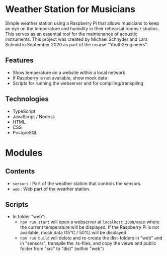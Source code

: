 # Weather Station for Musicians

Simple weather station using a Raspberry Pi that allows musicians to keep an eye on the temperature and humidity in their rehearsal rooms / studios. This serves as an essential tool for the maintenance of acoustic instruments.
This project was created by Michael Schnyder and Lars Schmid in September 2020 as part of the course "Youth2Engineers".

## Features

- Show temperature on a website within a local network
- If Raspberry is not available, show mock data
- Scripts for running the webserver and for compiling/transpiling

## Technologies

- TypeScript
- JavaScript / Node.js
- HTML
- CSS
- PostgreSQL

# Modules

## Contents

- `sensors` : Part of the weather station that controls the sensors.
- `web` : Web part of the weather station.

## Scripts

- In folder "web":
  - `npm run start` will open a webserver at `localhost:3000/main` where the current temperature will be displayed. If the Raspberry Pi is not available, mock data (15°C / 50%) will be displayed.
  - `npm run build` will delete and re-create the dist-folders in "web" and in "sensors", transpile the .ts-files, and copy the views and public folder from "src" to "dist" (within "web")
